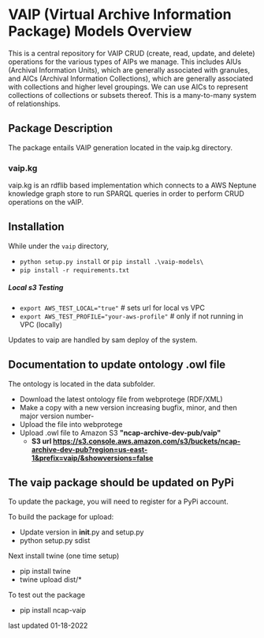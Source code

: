 # VAIP (Virtual Archive Information Package) Models Overview
This is a central repository for VAIP CRUD (create, read, update, and delete) operations for the various types of AIPs
we manage. This includes AIUs (Archival Information Units), which are generally associated with granules, and 
AICs (Archival Information Collections), which are generally associated with collections and higher level groupings. 
We can use AICs to represent collections of collections or subsets thereof. This is a many-to-many 
system of relationships. 

## Package Description
The package entails VAIP generation located in the vaip.kg directory.

### vaip.kg
vaip.kg is an rdflib based implementation which connects to a AWS Neptune knowledge graph store to run SPARQL queries in order to perform CRUD operations on the vAIP.

## Installation
While under the `vaip` directory,

* `python setup.py install` or `pip install .\vaip-models\`
* `pip install -r requirements.txt`

##### Local s3 Testing
* `export AWS_TEST_LOCAL="true"` # sets url for local vs VPC
* `export AWS_TEST_PROFILE="your-aws-profile"` # only if not running in VPC (locally)

Updates to vaip are handled by sam deploy of the system.

## Documentation to update ontology .owl file 
The ontology is located in the data subfolder.

- Download the latest ontology file from webprotege (RDF/XML)
- Make a copy with a new version increasing bugfix, minor, and then major version number-
- Upload the file into webprotege 
- Upload .owl file to Amazon S3 **"ncap-archive-dev-pub/vaip"**
	 - **S3 url https://s3.console.aws.amazon.com/s3/buckets/ncap-archive-dev-pub?region=us-east-1&prefix=vaip/&showversions=false**

	
## The vaip package should be updated on PyPi
To update the package, you will need to register for a PyPi account.

To build the package for upload:
- Update version in __init__.py and setup.py
- python setup.py sdist

Next install twine (one time setup)

- pip install twine
- twine upload dist/*

To test out the package
- pip install ncap-vaip


last updated 01-18-2022